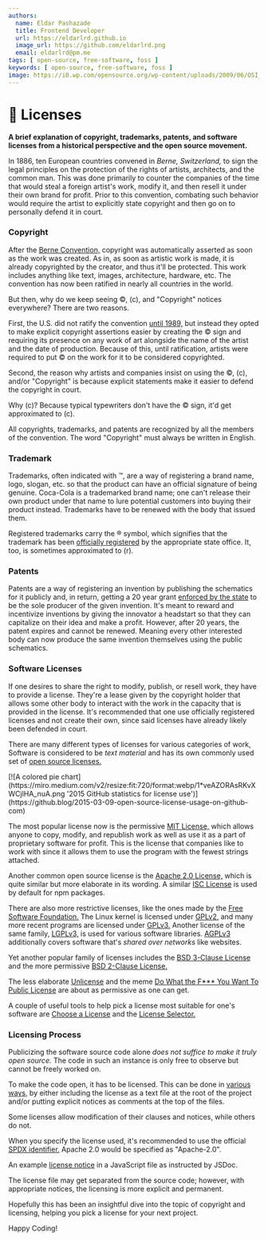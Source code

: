 ```yaml
---
authors:
  name: Eldar Pashazade
  title: Frontend Developer
  url: https://eldarlrd.github.io
  image_url: https://github.com/eldarlrd.png
  email: eldarlrd@pm.me
tags: [ open-source, free-software, foss ]
keywords: [ open-source, free-software, foss ]
image: https://i0.wp.com/opensource.org/wp-content/uploads/2009/06/OSI_Standard_Logo_600X780.png
---
```

# 🔑 Licenses
**A brief explanation of copyright, trademarks, patents, and software licenses from a historical perspective and the open source movement.**

In 1886, ten European countries convened in *Berne, Switzerland,* to sign the legal principles on the protection of the rights of artists,
architects, and the common man. This was done primarily to counter the companies of the time that would steal a foreign artist's work,
modify it, and then resell it under their own brand for profit. Prior to this convention, combating such behavior would require the artist
to explicitly state copyright and then go on to personally defend it in court.

<!-- truncate -->

### Copyright
After the [Berne Convention,](https://wipo.int/treaties/en/ip/berne) copyright was automatically asserted as soon as the work was created.
As in, as soon as artistic work is made, it is already copyrighted by the creator, and thus it'll be protected. This work includes anything
like text, images, architecture, hardware, etc. The convention has now been ratified in nearly all countries in the world.

But then, why do we keep seeing ©, (c), and "Copyright" notices everywhere? There are two reasons.

First, the U.S. did not ratify the convention [until 1989,](https://copyright.gov/title17/92appk.pdf) but instead they opted to make
explicit copyright assertions easier by creating the © sign and requiring its presence on any work of art alongside the name of the artist
and the date of production. Because of this, until ratification, artists were required to put © on the work for it to be considered
copyrighted.

Second, the reason why artists and companies insist on using the ©, (c), and/or "Copyright" is because explicit statements make it easier to
defend the copyright in court.

Why (c)? Because typical typewriters don't have the © sign, it'd get approximated to (c).

All copyrights, trademarks, and patents are recognized by all the members of the convention. The word "Copyright" must always be written in
English.

### Trademark
Trademarks, often indicated with ™, are a way of registering a brand name, logo, slogan, etc. so that the product can have an official
signature of being genuine. Coca-Cola is a trademarked brand name; one can't release their own product under that name to lure potential
customers into buying their product instead. Trademarks have to be renewed with the body that issued them.

Registered trademarks carry the ® symbol, which signifies that the trademark has
been [officially registered](https://uspto.gov/sites/default/files/trademarks/law/Trademark_Statutes.pdf) by the appropriate state office.
It, too, is sometimes approximated to (r).

### Patents
Patents are a way of registering an invention by publishing the schematics for it publicly and, in return, getting a 20 year
grant [enforced by the state](https://uspto.gov/web/offices/pac/mpep/consolidated_laws.pdf) to be the sole producer of the given invention.
It's meant to reward and incentivize inventions by giving the innovator a headstart so that they can capitalize on their idea and make a
profit. However, after 20 years, the patent expires and cannot be renewed. Meaning every other interested body can now produce the same
invention themselves using the public schematics.

### Software Licenses
If one desires to share the right to modify, publish, or resell work, they have to provide a license. They're a lease given by the copyright
holder that allows some other body to interact with the work in the capacity that is provided in the license. It's recommended that one use
officially registered licenses and not create their own, since said licenses have already likely been defended in court.

There are many different types of licenses for various categories of work, Software is considered to be *text material* and has its own
commonly used set of [open source licenses.](https://opensource.org/licenses)

<span class='text--center'>
  [![A colored pie chart](https://miro.medium.com/v2/resize:fit:720/format:webp/1*veAZORAsRKvXWCjlHA_nuA.png '2015 GitHub statistics for license use')](https://github.blog/2015-03-09-open-source-license-usage-on-github-com)
</span>

The most popular license now is the permissive [MIT License,](https://mit-license.org) which allows anyone to copy, modify, and republish
work as well as use it as a part of proprietary software for profit. This is the license that companies like to work with since it allows
them to use the program with the fewest strings attached.

Another common open source license is the [Apache 2.0 License,](https://apache.org/licenses/LICENSE-2.0.html) which is quite similar but
more elaborate in its wording. A similar [ISC License](https://isc.org/licenses) is used by default for npm packages.

There are also more restrictive licenses, like the ones made by the [Free Software Foundation.](https://fsf.org) The Linux kernel is
licensed under [GPLv2,](https://gnu.org/licenses/old-licenses/gpl-2.0.html) and many more recent programs are licensed
under [GPLv3.](https://gnu.org/licenses/gpl-3.0.html) Another license of the same family, [LGPLv3,](https://gnu.org/licenses/lgpl-3.0.html)
is used for various software libraries. [AGPLv3](https://gnu.org/licenses/agpl-3.0.html) additionally covers software that's *shared over
networks* like websites.

Yet another popular family of licenses includes the [BSD 3-Clause License](https://opensource.org/license/BSD-3-clause) and the more
permissive [BSD 2-Clause License.](https://opensource.org/license/bsd-2-clause)

The less elaborate [Unlicense](https://opensource.org/license/unlicense) and the
meme [Do What the F*** You Want To Public License](http://wtfpl.net/about) are about as permissive as one can get.

A couple of useful tools to help pick a license most suitable for one's software are [Choose a License](https://choosealicense.com) and
the [License Selector.](https://ufal.github.io/public-license-selector)

### Licensing Process
Publicizing the software source code alone *does not suffice to make it truly open source.* The code in such an instance is only free to
observe but cannot be freely worked on.

To make the code open, it has to be licensed. This can be done
in [various ways,](https://docs.github.com/en/communities/setting-up-your-project-for-healthy-contributions/adding-a-license-to-a-repository)
by either including the license as a text file at the root of the project and/or putting explicit notices as comments at the top of the
files.

Some licenses allow modification of their clauses and notices, while others do not.

When you specify the license used, it's recommended to use the official [SPDX identifier.](https://spdx.org/licenses) Apache 2.0 would be
specified as "Apache-2.0".

An example [license notice](https://jsdoc.app/tags-license.html) in a JavaScript file as instructed by JSDoc.

The license file may get separated from the source code; however, with appropriate notices, the licensing is more explicit and permanent.

Hopefully this has been an insightful dive into the topic of copyright and licensing, helping you pick a license for your next project.

Happy Coding!
